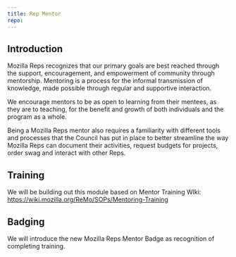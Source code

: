 ```yaml
---
title: Rep Mentor 
repo: 
---
```


## Introduction

Mozilla Reps recognizes that our primary goals are best reached through the support, encouragement, and empowerment of community through mentorship. Mentoring is a process for the informal transmission of knowledge, made possible through regular and supportive interaction.

We encourage mentors to be as open to learning from their mentees, as they are to teaching, for the benefit and growth of both individuals and the program as a whole.

Being a Mozilla Reps mentor also requires a familiarity with different tools and processes that the Council has put in place to better streamline the way Mozilla Reps can document their activities, request budgets for projects, order swag and interact with other Reps.

##  Training

We will be building out this  module based on Mentor Training WIki:  https://wiki.mozilla.org/ReMo/SOPs/Mentoring-Training

## Badging

We will introduce the new Mozilla Reps Mentor Badge as recognition of completing training.
